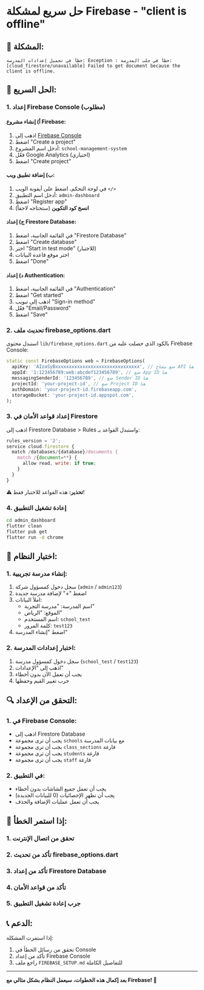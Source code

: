 # حل سريع لمشكلة Firebase - "client is offline"

## 🚨 المشكلة:
```
خطأ في تحميل إعدادات المدرسة: Exception : خطأ في جلب المدرسة: 
[cloud_firestore/unavailable] Failed to get document because the client is offline.
```

## 🔧 الحل السريع:

### 1. إعداد Firebase Console (مطلوب)

#### أ) إنشاء مشروع Firebase:
1. اذهب إلى [Firebase Console](https://console.firebase.google.com/)
2. اضغط "Create a project"
3. أدخل اسم المشروع: `school-management-system`
4. فعّل Google Analytics (اختياري)
5. اضغط "Create project"

#### ب) إضافة تطبيق ويب:
1. في لوحة التحكم، اضغط على أيقونة الويب `</>`
2. أدخل اسم التطبيق: `admin-dashboard`
3. اضغط "Register app"
4. **انسخ كود التكوين** (ستحتاجه لاحقاً)

#### ج) إعداد Firestore Database:
1. في القائمة الجانبية، اضغط "Firestore Database"
2. اضغط "Create database"
3. اختر "Start in test mode" (للاختبار)
4. اختر موقع قاعدة البيانات
5. اضغط "Done"

#### د) إعداد Authentication:
1. في القائمة الجانبية، اضغط "Authentication"
2. اضغط "Get started"
3. اذهب إلى تبويب "Sign-in method"
4. فعّل "Email/Password"
5. اضغط "Save"

### 2. تحديث ملف firebase_options.dart

استبدل محتوى `lib/firebase_options.dart` بالكود الذي حصلت عليه من Firebase Console:

```dart
static const FirebaseOptions web = FirebaseOptions(
  apiKey: 'AIzaSyBxxxxxxxxxxxxxxxxxxxxxxxxxxxxxxx', // ضع مفتاح API هنا
  appId: '1:123456789:web:abcdef123456789', // ضع App ID هنا
  messagingSenderId: '123456789', // ضع Sender ID هنا
  projectId: 'your-project-id', // ضع Project ID هنا
  authDomain: 'your-project-id.firebaseapp.com',
  storageBucket: 'your-project-id.appspot.com',
);
```

### 3. إعداد قواعد الأمان في Firestore

اذهب إلى Firestore Database > Rules واستبدل القواعد بـ:

```javascript
rules_version = '2';
service cloud.firestore {
  match /databases/{database}/documents {
    match /{document=**} {
      allow read, write: if true;
    }
  }
}
```

**⚠️ تحذير:** هذه القواعد للاختبار فقط!

### 4. إعادة تشغيل التطبيق

```bash
cd admin_dashboard
flutter clean
flutter pub get
flutter run -d chrome
```

## 🧪 اختبار النظام:

### 1. إنشاء مدرسة تجريبية:
1. سجل دخول كمسؤول شركة (`admin` / `admin123`)
2. اضغط "+" لإضافة مدرسة جديدة
3. املأ البيانات:
   - اسم المدرسة: "مدرسة التجربة"
   - الموقع: "الرياض"
   - اسم المستخدم: `school_test`
   - كلمة المرور: `test123`
4. اضغط "إنشاء المدرسة"

### 2. اختبار إعدادات المدرسة:
1. سجل دخول كمسؤول مدرسة (`school_test` / `test123`)
2. اذهب إلى "الإعدادات"
3. يجب أن تعمل الآن بدون أخطاء
4. جرب تغيير القيم وحفظها

## 🔍 التحقق من الإعداد:

### 1. في Firebase Console:
- اذهب إلى Firestore Database
- يجب أن ترى مجموعة `schools` مع بيانات المدرسة
- يجب أن ترى مجموعة `class_sections` فارغة
- يجب أن ترى مجموعة `students` فارغة
- يجب أن ترى مجموعة `staff` فارغة

### 2. في التطبيق:
- يجب أن تعمل جميع الشاشات بدون أخطاء
- يجب أن تظهر الإحصائيات (0 للبيانات الجديدة)
- يجب أن تعمل عمليات الإضافة والحذف

## 🚨 إذا استمر الخطأ:

### 1. تحقق من اتصال الإنترنت
### 2. تأكد من تحديث firebase_options.dart
### 3. تأكد من إعداد Firestore Database
### 4. تأكد من قواعد الأمان
### 5. جرب إعادة تشغيل التطبيق

## 📞 الدعم:

إذا استمرت المشكلة:
1. تحقق من رسائل الخطأ في Console
2. تأكد من إعداد Firebase Console
3. راجع ملف `FIREBASE_SETUP.md` للتفاصيل الكاملة

---

**بعد إكمال هذه الخطوات، سيعمل النظام بشكل مثالي مع Firebase! 🚀**
